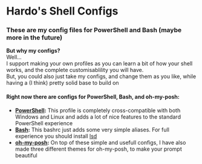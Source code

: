 # Hardo's Shell Configs
### These are my config files for PowerShell and Bash (maybe more in the future)

**But why my configs?**  
Well...  
I support making your own profiles as you can learn a bit of how your shell works, and the complete customisablility you will have.  
But, you could also just take my configs, and change them as you like, while having a (I think) pretty solid base to build on

#### Right now there are configs for PowerShell, Bash, and oh-my-posh:
- **[PowerShell](https://github.com/HardoMX/Shells/blob/main/PowerShell/README.md):** This profile is completely cross-compatible with both Windows and Linux and adds a lot of nice features to the standard PowerShell experience
- **[Bash]():** This bashrc just adds some very simple aliases. For full experience you should install [lsd](https://github.com/lsd-rs/lsd)
- **[oh-my-posh](https://github.com/HardoMX/Shells/blob/main/oh-my-posh/schemes.md):** On top of these simple and usefull configs, I have also made three different themes for oh-my-posh, to make your prompt beautiful
